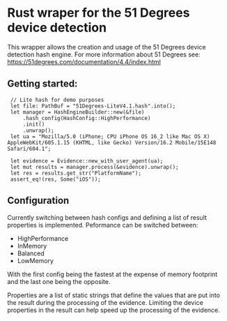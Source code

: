 # Rust wraper for the 51 Degrees device detection
This wrapper allows the creation and usage of the 51 Degrees device detection hash engine.
For more information about 51 Degrees see: https://51degrees.com/documentation/4.4/index.html
## Getting started:
```
 // Lite hash for demo purposes
 let file: PathBuf = "51Degrees-LiteV4.1.hash".into();
 let manager = HashEngineBuilder::new(&file)
     .hash_config(HashConfig::HighPerformance)
     .init()
     .unwrap();
 let ua = "Mozilla/5.0 (iPhone; CPU iPhone OS 16_2 like Mac OS X) AppleWebKit/605.1.15 (KHTML, like Gecko) Version/16.2 Mobile/15E148 Safari/604.1";

 let evidence = Evidence::new_with_user_agent(ua);
 let mut results = manager.process(&evidence).unwrap();
 let res = results.get_str("PlatformName");
 assert_eq!(res, Some("iOS"));
```
## Configuration
Currently switching between hash configs and defining a list of result properties is
implemented.
Peformance can be switched between:
- HighPerformance
- InMemory
- Balanced
- LowMemory

With the first config being the fastest at the expense of memory footprint and
the last one being the opposite.

Properties are a list of static strings that define the values that are put into the result
during the processing of the evidence.
Limiting the device properties in the result can help speed up the processing of the evidence.
